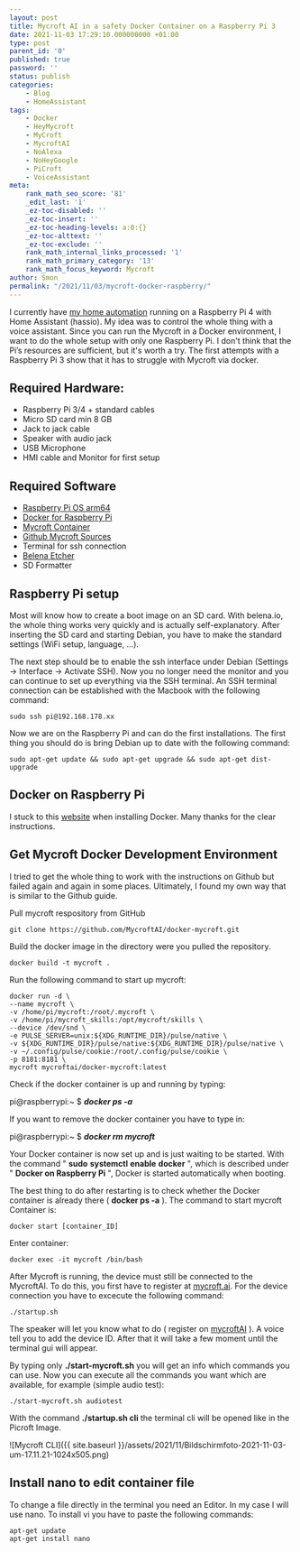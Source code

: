 ```yaml
--- 
layout: post 
title: Mycroft AI in a safety Docker Container on a Raspberry Pi 3 
date: 2021-11-03 17:29:10.000000000 +01:00 
type: post 
parent_id: '0' 
published: true 
password: '' 
status: publish 
categories: 
    - Blog 
    - HomeAssistant 
tags: 
    - Docker 
    - HeyMycroft 
    - MyCroft 
    - MycroftAI 
    - NoAlexa 
    - NoHeyGoogle 
    - PiCroft 
    - VoiceAssistant 
meta: 
    rank_math_seo_score: '81' 
    _edit_last: '1' 
    _ez-toc-disabled: '' 
    _ez-toc-insert: '' 
    _ez-toc-heading-levels: a:0:{} 
    _ez-toc-alttext: '' 
    _ez-toc-exclude: '' 
    rank_math_internal_links_processed: '1' 
    rank_math_primary_category: '13' 
    rank_math_focus_keyword: Mycroft 
author: Smon
permalink: "/2021/11/03/mycroft-docker-raspberry/" 
---
```


I currently have [my home automation](https://elesie.de/category/homeassistant/) running on a Raspberry Pi 4 with Home Assistant (hassio). My idea was to control the whole thing with a voice assistant. Since you can run the Mycroft in a Docker environment, I want to do the whole setup with only one Raspberry Pi. I don't think that the Pi’s resources are sufficient, but it's worth a try. The first attempts with a Raspberry Pi 3 show that it has to struggle with Mycroft via docker.

**Required Hardware:**
----------------------

*   Raspberry Pi 3/4 + standard cables
*   Micro SD card min 8 GB
*   Jack to jack cable
*   Speaker with audio jack
*   USB Microphone
*   HMI cable and Monitor for first setup

**Required Software**
---------------------

*   [Raspberry Pi OS arm64](https://downloads.raspberrypi.org/raspios_arm64/images/)
*   [Docker for Raspberry Pi](https://dev.to/elalemanyo/how-to-install-docker-and-docker-compose-on-raspberry-pi-1mo)
*   [Mycroft Container](https://mycroft-ai.gitbook.io/docs/using-mycroft-ai/get-mycroft/docker)
*   [Github Mycroft Sources](https://github.com/MycroftAI/docker-mycroft)
*   Terminal for ssh connection
*   [Belena Etcher](https://www.balena.io/etcher/)
*   SD Formatter

**Raspberry Pi setup**
----------------------

Most will know how to create a boot image on an SD card. With belena.io, the whole thing works very quickly and is actually self-explanatory. After inserting the SD card and starting Debian, you have to make the standard settings (WiFi setup, language, …).

The next step should be to enable the ssh interface under Debian (Settings -> Interface -> Activate SSH). Now you no longer need the monitor and you can continue to set up everything via the SSH terminal. An SSH terminal connection can be established with the Macbook with the following command:

    sudo ssh pi@192.168.178.xx

Now we are on the Raspberry Pi and can do the first installations. The first thing you should do is bring Debian up to date with the following command:

    sudo apt-get update && sudo apt-get upgrade && sudo apt-get dist-upgrade

**Docker on Raspberry Pi**
--------------------------

I stuck to this [website](https://dev.to/elalemanyo/how-to-install-docker-and-docker-compose-on-raspberry-pi-1mo) when installing Docker. Many thanks for the clear instructions.

**Get Mycroft Docker Development Environment**
----------------------------------------------

I tried to get the whole thing to work with the instructions on Github but failed again and again in some places. Ultimately, I found my own way that is similar to the Github guide.

Pull mycroft respository from GitHub

    git clone https://github.com/MycroftAI/docker-mycroft.git

Build the docker image in the directory were you pulled the repository.

    docker build -t mycroft .

Run the following command to start up mycroft:

    docker run -d \
    --name mycroft \
    -v /home/pi/mycroft:/root/.mycroft \
    -v /home/pi/mycroft_skills:/opt/mycroft/skills \
    --device /dev/snd \
    -e PULSE_SERVER=unix:${XDG_RUNTIME_DIR}/pulse/native \
    -v ${XDG_RUNTIME_DIR}/pulse/native:${XDG_RUNTIME_DIR}/pulse/native \
    -v ~/.config/pulse/cookie:/root/.config/pulse/cookie \
    -p 8181:8181 \
    mycroft mycroftai/docker-mycroft:latest

Check if the docker container is up and running by typing:

pi@raspberrypi:~ $ **_docker ps -a_**

If you want to remove the docker container you have to type in:

pi@raspberrypi:~ $ **_docker rm mycroft_**

Your Docker container is now set up and is just waiting to be started. With the command " **sudo** **systemctl** **enable** **docker** ", which is described under " **Docker on Raspberry Pi** ", Docker is started automatically when booting.

The best thing to do after restarting is to check whether the Docker container is already there ( **docker ps -a** ). The command to start mycroft Container is:

    docker start [container_ID]

Enter container:

    docker exec -it mycroft /bin/bash

After Mycroft is running, the device must still be connected to the MycroftAI. To do this, you first have to register at [mycroft.ai](https://mycroft.ai). For the device connection you have to excecute the following command:

    ./startup.sh 

The speaker will let you know what to do ( register on [mycroftAI](https://mycroft.ai) ). A voice tell you to add the device ID. After that it will take a few moment until the terminal gui will appear.

By typing only **./start-mycroft.sh** you will get an info which commands you can use. Now you can execute all the commands you want which are available, for example (simple audio test):

    ./start-mycroft.sh audiotest

With the command **./startup.sh cli** the terminal cli will be opened like in the Picroft Image.

![Mycroft CLI]({{ site.baseurl }}/assets/2021/11/Bildschirmfoto-2021-11-03-um-17.11.21-1024x505.png)

Install nano to edit container file
-----------------------------------

To change a file directly in the terminal you need an Editor. In my case I will use nano. To install vi you have to paste the following commands:

    apt-get update
    apt-get install nano